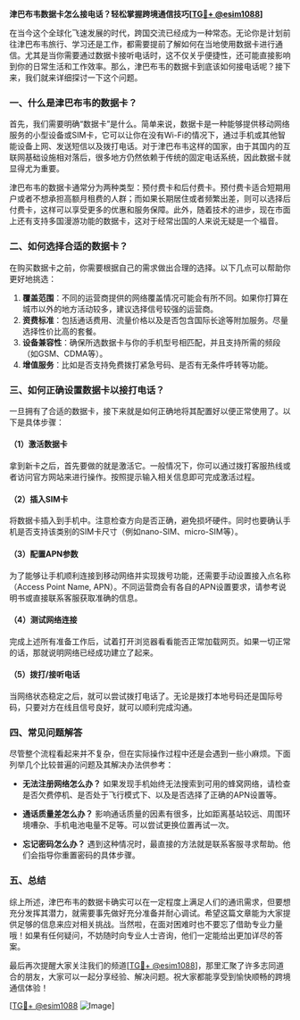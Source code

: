 **津巴布韦数据卡怎么接电话？轻松掌握跨境通信技巧[[TG💪+ @esim1088](https://t.me/s/esim1088)]**

在当今这个全球化飞速发展的时代，跨国交流已经成为一种常态。无论你是计划前往津巴布韦旅行、学习还是工作，都需要提前了解如何在当地使用数据卡进行通信。尤其是当你需要通过数据卡接听电话时，这不仅关乎便捷性，还可能直接影响到你的日常生活和工作效率。那么，津巴布韦的数据卡到底该如何接电话呢？接下来，我们就来详细探讨一下这个问题。

### 一、什么是津巴布韦的数据卡？

首先，我们需要明确“数据卡”是什么。简单来说，数据卡是一种能够提供移动网络服务的小型设备或SIM卡，它可以让你在没有Wi-Fi的情况下，通过手机或其他智能设备上网、发送短信以及拨打电话。对于津巴布韦这样的国家，由于其国内的互联网基础设施相对落后，很多地方仍然依赖于传统的固定电话系统，因此数据卡就显得尤为重要。

津巴布韦的数据卡通常分为两种类型：预付费卡和后付费卡。预付费卡适合短期用户或者不想承担高额月租费的人群；而如果长期居住或者频繁出差，则可以选择后付费卡，这样可以享受更多的优惠和服务保障。此外，随着技术的进步，现在市面上还有支持多国漫游功能的数据卡，这对于经常出国的人来说无疑是一个福音。

### 二、如何选择合适的数据卡？

在购买数据卡之前，你需要根据自己的需求做出合理的选择。以下几点可以帮助你更好地挑选：

1. **覆盖范围**：不同的运营商提供的网络覆盖情况可能会有所不同。如果你打算在城市以外的地方活动较多，建议选择信号较强的运营商。
2. **资费标准**：包括通话费用、流量价格以及是否包含国际长途等附加服务。尽量选择性价比高的套餐。
3. **设备兼容性**：确保所选数据卡与你的手机型号相匹配，并且支持所需的频段（如GSM、CDMA等）。
4. **增值服务**：比如是否支持免费拨打紧急号码、是否有无条件呼转等功能。

### 三、如何正确设置数据卡以接打电话？

一旦拥有了合适的数据卡，接下来就是如何正确地将其配置好以便正常使用了。以下是具体步骤：

#### （1）激活数据卡
拿到新卡之后，首先要做的就是激活它。一般情况下，你可以通过拨打客服热线或者访问官方网站来进行操作。按照提示输入相关信息即可完成激活过程。

#### （2）插入SIM卡
将数据卡插入到手机中。注意检查方向是否正确，避免损坏硬件。同时也要确认手机是否支持该类别的SIM卡尺寸（例如nano-SIM、micro-SIM等）。

#### （3）配置APN参数
为了能够让手机顺利连接到移动网络并实现拨号功能，还需要手动设置接入点名称（Access Point Name, APN）。不同运营商会有各自的APN设置要求，请参考说明书或直接联系客服获取准确的信息。

#### （4）测试网络连接
完成上述所有准备工作后，试着打开浏览器看看能否正常加载网页。如果一切正常的话，那就说明网络已经成功建立了起来。

#### （5）拨打/接听电话
当网络状态稳定之后，就可以尝试拨打电话了。无论是拨打本地号码还是国际号码，只要对方在线且信号良好，就可以顺利完成沟通。

### 四、常见问题解答

尽管整个流程看起来并不复杂，但在实际操作过程中还是会遇到一些小麻烦。下面列举几个比较普遍的问题及其解决办法供参考：

- **无法注册网络怎么办？**
   如果发现手机始终无法搜索到可用的蜂窝网络，请检查是否欠费停机、是否处于飞行模式下、以及是否选择了正确的APN设置等。

- **通话质量差怎么办？**
   影响通话质量的因素有很多，比如距离基站较远、周围环境嘈杂、手机电池电量不足等。可以尝试更换位置再试一次。

- **忘记密码怎么办？**
   遇到这种情况时，最直接的方法就是联系客服寻求帮助。他们会指导你重置密码的具体步骤。

### 五、总结

综上所述，津巴布韦的数据卡确实可以在一定程度上满足人们的通讯需求，但要想充分发挥其潜力，就需要事先做好充分准备并耐心调试。希望这篇文章能为大家提供足够的信息来应对相关挑战。当然啦，在面对困难时也不要忘了借助专业力量哦！如果有任何疑问，不妨随时向专业人士咨询，他们一定能给出更加详尽的答案。

最后再次提醒大家关注我们的频道[[TG💪+ @esim1088](https://t.me/s/esim1088)]，那里汇聚了许多志同道合的朋友，大家可以一起分享经验、解决问题。祝大家都能享受到愉快顺畅的跨境通信体验！

[[TG💪+ @esim1088](https://t.me/s/esim1088) ![Image](https://i.postimg.cc/4NQfJmqS/Snipaste-2025-05-13-00-14-12.png)]